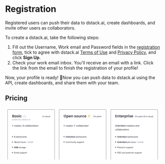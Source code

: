 # Registration

Registered users can push their data to dstack.ai, create dashboards, and invite other users as collaborators.

To create a dstack.ai, take the following steps:

1. Fill out the Username, Work email and Password fields in the [registration form](https://dstack.ai/auth/signup), tick to agree with dstack.ai [Terms of Use](https://dstack.ai/terms) and [Privacy Policy](https://dstack.ai/privacy-policy), and click **Sign Up**.
2. Check your work email inbox. You'll receive an email with a link. Click the link from the email to finish the registration of your profile!

Now, your profile is ready! 🚀Now you can push data to dstack.ai using the API, create dashboards, and share them with your team.



## Pricing

![The basic version of dstack.ai is free!](../.gitbook/assets/untitled.png)

